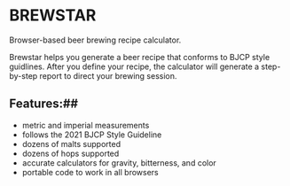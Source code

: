 # BREWSTAR #
Browser-based beer brewing recipe calculator.

Brewstar helps you generate a beer recipe that conforms to BJCP style guidlines. After you define your recipe, the calculator will generate a step-by-step report to direct your brewing session.

## Features:##
  * metric and imperial measurements
  * follows the 2021 BJCP Style Guideline
  * dozens of malts supported
  * dozens of hops supported
  * accurate calculators for gravity, bitterness, and color
  * portable code to work in all browsers

